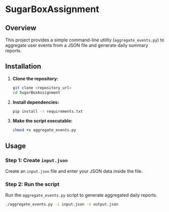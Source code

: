# SugarBoxAssignment

## Overview

This project provides a simple command-line utility (`aggregate_events.py`) to aggregate user events from a JSON file and generate daily summary reports.

## Installation

1. **Clone the repository:**
    ```bash
    git clone <repository_url>
    cd SugarBoxAssignment
    ```

2. **Install dependencies:**
    ```bash
    pip install -r requirements.txt
    ```

3. **Make the script executable:**
    ```bash
    chmod +x aggregate_events.py
    ```

## Usage

### Step 1: Create `input.json`

Create an `input.json` file and enter your JSON data inside the file.

### Step 2: Run the script

Run the `aggregate_events.py` script to generate aggregated daily reports.
```bash
./aggregate_events.py -i input.json -o output.json
```
